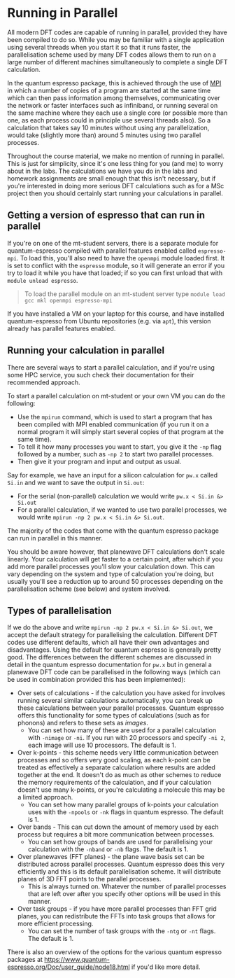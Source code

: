 Running in Parallel
===================

All modern DFT codes are capable of running in parallel, provided they have been
compiled to do so. While you may be familiar with a single application using
several threads when you start it so that it runs faster, the parallelisation
scheme used by many DFT codes allows them to run on a large number of different
machines simultaneously to complete a single DFT calculation.

In the quantum espresso package, this is achieved through the
use of [MPI](https://en.wikipedia.org/wiki/Message_Passing_Interface) in
which a number of copies of a program are started at the same time which
can then pass information among themselves, communicating over the network
or faster interfaces such as infiniband, or running several on the same
machine where they each use a single core (or possible more than one, as
each process could in principle use several threads also). So a calculation
that takes say 10 minutes without using any parallelization, would take
(slightly more than) around 5 minutes using two parallel processes.

Throughout the course material, we make no mention of running in parallel.
This is just for simplicity, since it's one less thing for you (and me) to
worry about in the labs. The calculations we have you do in the labs and
homework assignments are small enough that this isn't necessary, but if you're
interested in doing more serious DFT calculations such as for a MSc project
then you should certainly start running your calculations in parallel.

Getting a version of espresso that can run in parallel
------------------------------------------------------

If you're on one of the mt-student servers, there is a separate module for
quantum-espresso compiled with parallel features enabled called
`espresso-mpi`. To load this, you'll also need to have the `openmpi` module
loaded first. It is set to conflict with the `espresso` module, so it will
generate an error if you try to load it while you have that loaded; if so
you can first unload that with `module unload espresso`.

> To load the parallel module on an mt-student server type `module load gcc
  mkl openmpi espresso-mpi`

If you have installed a VM on your laptop for this course, and have installed
quantum-espresso from Ubuntu repositories (e.g. via `apt`), this version
already has parallel features enabled.

Running your calculation in parallel
------------------------------------

There are several ways to start a parallel calculation, and if you're
using some HPC service, you such check their documentation for their
recommended approach.

To start a parallel calculation on mt-student or your own VM you can do the
following:

- Use the `mpirun` command, which is used to start a program that has been
  compiled with MPI enabled communication (if you run it on a normal program
  it will simply start several copies of that program at the same time).
- To tell it how many processes you want to start, you give it the `-np` flag
  followed by a number, such as `-np 2` to start two parallel processes.
- Then give it your program and input and output as usual.

Say for example, we have an input for a silicon calculation for `pw.x`
called `Si.in` and we want to save the output in `Si.out`:

- For the serial (non-parallel) calculation we would write
  `pw.x < Si.in &> Si.out`
- For a parallel calculation, if we wanted to use two parallel processes,
  we would write `mpirun -np 2 pw.x < Si.in &> Si.out`.

The majority of the codes that come with the quantum espresso package can
run in parallel in this manner.

You should be aware however, that planewave DFT calculations don't scale
linearly. Your calculation will get faster to a certain point, after which
if you add more parallel processes you'll slow your calculation down. This
can vary depending on the system and type of calculation you're doing, but
usually you'll see a reduction up to around 50 processes depending on the
parallelisation scheme (see below) and system involved.

Types of parallelisation
------------------------

If we do the above and write `mpirun -np 2 pw.x < Si.in &> Si.out`, we accept
the default strategy for parallelising the calculation. Different DFT codes
use different defaults, which all have their own advantages and disadvantages.
Using the default for quantum espresso is generally pretty good. The
differences between the different schemes are discussed in detail in the
quantum espresso documentation for `pw.x` but in general a planewave DFT code
can be parallelised in the following ways (which can be used in combination
provided this has been implemented):

- Over sets of calculations - if the calculation you have asked for involves
  running several similar calculations automatically, you can break up these
  calculations between your parallel processes. Quantum espresso offers this
  functionality for some types of calculations (such as for phonons) and
  refers to these sets as *images*.
    - You can set how many of these are used for a parallel calculation with
      `-nimage` or `-ni`. If you run with 20 processors and specify `-ni 2`,
      each image will use 10 processors. The default is 1.
- Over k-points - this scheme needs very little communication between
  processes and so offers very good scaling, as each k-point can be treated as
  effectively a separate calculation where results are added together at the
  end. It doesn't do as much as other schemes to reduce the memory
  requirements of the calculation, and if your calculation doesn't use many
  k-points, or you're calculating a molecule this may be a limited approach.
    - You can set how many parallel groups of k-points your calculation uses
      with the `-npools` or `-nk` flags in quantum espresso. The default is
      1.
- Over bands - This can cut down the amount of memory used by each process but
  requires a bit more communication between processes.
    - You can set how groups of bands are used for parallelising your
      calculation with the `-nband` or `-nb` flags. The default is 1.
- Over planewaves (FFT planes) - the plane wave basis set can be distributed
  across parallel processes. Quantum espresso does this very efficiently and
  this is its default parallelisation scheme. It will distribute planes of 3D
  FFT points to the parallel processes.
    - This is always turned on. Whatever the number of parallel processes that
      are left over after you specify other options will be used in this
      manner.
- Over task groups - if you have more parallel processes than FFT grid planes,
  you can redistribute the FFTs into task groups that allows for more
  efficient processing.
    - You can set the number of task groups with the `-ntg` or `-nt` flags.
      The default is 1.

There is also an overview of the options for the various quantum espresso
packages at <https://www.quantum-espresso.org/Doc/user_guide/node18.html>
if you'd like more detail.
